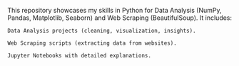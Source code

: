 This repository showcases my skills in Python for Data Analysis (NumPy, Pandas, Matplotlib, Seaborn) and Web Scraping (BeautifulSoup). It includes:

    Data Analysis projects (cleaning, visualization, insights).

    Web Scraping scripts (extracting data from websites).

    Jupyter Notebooks with detailed explanations.
